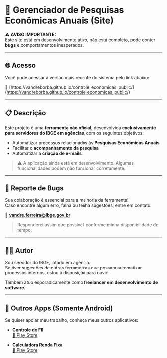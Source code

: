 # 🚧 Gerenciador de Pesquisas Econômicas Anuais (Site)

⚠️ **AVISO IMPORTANTE:**  
Este site está em desenvolvimento ativo, não está completo, pode conter **bugs** e comportamentos inesperados.

---

## 🌐 Acesso

Você pode acessar a versão mais recente do sistema pelo link abaixo:

🔗 [https://vandreborba.github.io/controle_economicas_public/](https://vandreborba.github.io/controle_economicas_public/)

---

## 📋 Descrição

Este projeto é uma **ferramenta não oficial**, desenvolvida **exclusivamente para servidores do IBGE em agências**, com os seguintes objetivos:

- Automatizar processos relacionados às **Pesquisas Econômicas Anuais**  
- Facilitar o **acompanhamento da pesquisa**  
- Automatizar a **criação de e-mails**  

> ⚠️ A aplicação ainda está em desenvolvimento. Algumas funcionalidades podem não funcionar corretamente.

---

## 🐞 Reporte de Bugs

Sua colaboração é essencial para a melhoria da ferramenta!  
Caso encontre algum erro, falha ou tenha sugestões, entre em contato:

📧 **vandre.ferreira@ibge.gov.br**  

> Responderei assim que possível, conforme minha disponibilidade de tempo.

---

## 🙋‍♂️ Autor

Sou servidor do IBGE, lotado em agência.  
Se tiver sugestões de outras ferramentas que possam automatizar processos internos, estou à disposição para ouvir!

Também atuo esporadicamente como **freelancer em desenvolvimento de software**.

---

## 📱 Outros Apps (Somente Android)

Se quiser apoiar meu trabalho, conheça meus outros aplicativos:

- **Controle de FII**  
  [📲 Play Store](https://play.google.com/store/apps/details?id=com.vandreapps.controle_fii_2)
  
- **Calculadora Renda Fixa**  
  [📲 Play Store](https://play.google.com/store/apps/details?id=com.vandre.calculadoradeinvestimentos)

